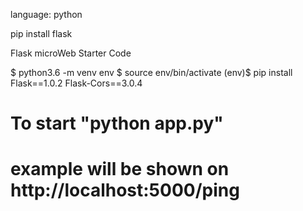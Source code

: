 language: python

pip install flask

Flask microWeb Starter Code

$ python3.6 -m venv env
$ source env/bin/activate
(env)$ pip install Flask==1.0.2 Flask-Cors==3.0.4

# To start "python app.py" 
# example will be shown on http://localhost:5000/ping






